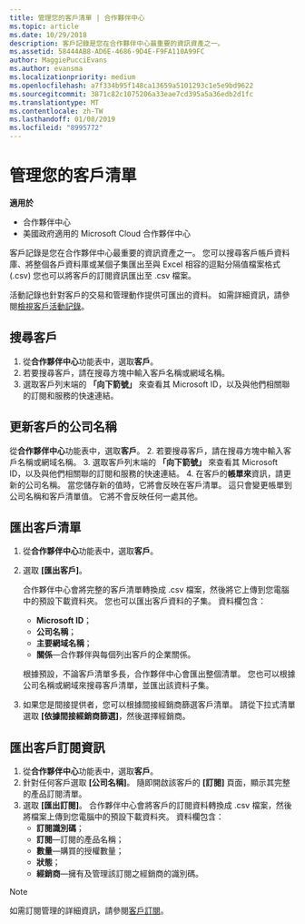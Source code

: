 ```yaml
---
title: 管理您的客戶清單 | 合作夥伴中心
ms.topic: article
ms.date: 10/29/2018
description: 客戶記錄是您在合作夥伴中心最重要的資訊資產之一。
ms.assetid: 58444AB8-AD6E-4686-9D4E-F9FA110A99FC
author: MaggiePucciEvans
ms.author: evansma
ms.localizationpriority: medium
ms.openlocfilehash: a7f334b95f148ca13659a5101293c1e5e9bd9622
ms.sourcegitcommit: 3871c82c1075206a33eae7cd395a5a36edb2d1fc
ms.translationtype: MT
ms.contentlocale: zh-TW
ms.lasthandoff: 01/08/2019
ms.locfileid: "8995772"
---
```

# <a name="manage-your-customer-list"></a>管理您的客戶清單

**適用於**

-  合作夥伴中心
-  美國政府適用的 Microsoft Cloud 合作夥伴中心


客戶記錄是您在合作夥伴中心最重要的資訊資產之一。 您可以搜尋客戶帳戶資料庫、將整個各戶資料庫或某個子集匯出至與 Excel 相容的逗點分隔值檔案格式 (.csv) 您也可以將客戶的訂閱資訊匯出至 .csv 檔案。

活動記錄也針對客戶的交易和管理動作提供可匯出的資料。 如需詳細資訊，請參閱[檢視客戶活動記錄](activity-logs.md)。


## <a name="search-for-a-customer"></a>搜尋客戶

1.  從**合作夥伴中心**功能表中，選取**客戶**。
2.  若要搜尋客戶，請在搜尋方塊中輸入客戶名稱或網域名稱。
3.  選取客戶列末端的 **「向下箭號」** 來查看其 Microsoft ID，以及與他們相關聯的訂閱和服務的快速連結。

## <a name="update-a-customers-company-name"></a>更新客戶的公司名稱

從**合作夥伴中心**功能表中，選取**客戶**。
2.  若要搜尋客戶，請在搜尋方塊中輸入客戶名稱或網域名稱。
3.  選取客戶列末端的 **「向下箭號」** 來查看其 Microsoft ID，以及與他們相關聯的訂閱和服務的快速連結。
4.  在客戶的**帳單來**資訊，請更新的公司名稱。 當您儲存新的值時，它將會反映在客戶清單。 這只會變更帳單到公司名稱和客戶清單值。 它將不會反映任何一處其他。

## <a name="export-your-customer-list"></a>匯出客戶清單

1.  從**合作夥伴中心**功能表中，選取**客戶**。
2.  選取 **\[匯出客戶\]**。

    合作夥伴中心會將完整的客戶清單轉換成 .csv 檔案，然後將它上傳到您電腦中的預設下載資料夾。 您也可以匯出客戶資料的子集。 資料欄包含：

    -   **Microsoft ID**；
    -   **公司名稱**；
    -   **主要網域名稱**；
    -   **關係**—合作夥伴與每個列出客戶的企業關係。

    根據預設，不論客戶清單多長，合作夥伴中心會匯出整個清單。 您也可以根據公司名稱或網域來搜尋客戶清單，並匯出該資料子集。

3.  如果您是間接提供者，您可以根據間接經銷商篩選客戶清單。 請從下拉式清單選取 **\[依據間接經銷商篩選\]**，然後選擇經銷商。


## <a name="export-customer-subscription-information"></a>匯出客戶訂閱資訊

1.  從**合作夥伴中心**功能表中，選取**客戶**。
2.  針對任何客戶選取 **\[公司名稱\]**。 隨即開啟該客戶的 **\[訂閱\]** 頁面，顯示其完整的產品訂閱清單。
3.  選取 **\[匯出訂閱\]**。 合作夥伴中心會將客戶的訂閱資料轉換成 .csv 檔案，然後將檔案上傳到您電腦中的預設下載資料夾。 資料欄包含：
    -   **訂閱識別碼**；
    -   **訂閱**—訂閱的產品名稱；
    -   **數量**—購買的授權數量；
    -   **狀態**；
    -   **經銷商**—擁有及管理該訂閱之經銷商的識別碼。

> [!NOTE]  
> 如需訂閱管理的詳細資訊，請參閱[客戶訂閱](customer-subscriptions.md)。

     

 

 



